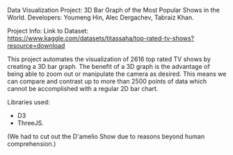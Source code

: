Data Visualization Project: 3D Bar Graph of the Most Popular Shows in the World. 
Developers: Youmeng Hin, Alec Dergachev, Tabraiz Khan.

Project Info: 
Link to Dataset: https://www.kaggle.com/datasets/titassaha/top-rated-tv-shows?resource=download

This project automates the visualization of 2616 top rated TV shows by creating a 3D bar graph.
The benefit of a 3D graph is the advantage of being able to zoom out or manipulate the camera as desired.
This means we can compare and contrast up to more than 2500 points of data which cannot be accomplished with a regular 2D bar chart.

Libraries used:
* D3
* ThreeJS. 

(We had to cut out the D'amelio Show due to reasons beyond human comprehension.)

